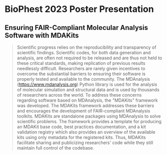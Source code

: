 # BioPhest 2023 Poster Presentation

## Ensuring FAIR-Compliant Molecular Analysis Software with MDAKits

>Scientific progress relies on the reproducibility and transparency of scientific findings. Scientific codes, for both data generation and analysis, are often not required to be released and are thus not held to these critical standards, making replication of previous results needlessly difficult. Researchers are rarely given incentives to overcome the substantial barriers to ensuring their software is properly tested and available to the community. The MDAnalysis (https://www.mdanalysis.org) Python library is used for the analysis of molecular simulation and structural data and is used by thousands of researchers across the world. To address these concerns regarding software based on MDAnalysis, the "MDAKits" framework was developed. The MDAKits framework addresses these barriers and encourages the development of FAIR-compliant MDAnalysis toolkits. MDAKits are standalone packages using MDAnalysis to solve scientific problems. The framework provides a template for producing an MDAKit base code, best practices documentation, and a kit validation registry which also provides an overview of the available kits using only metadata for the registered kits. Thus, MDAKits facilitate sharing and publicizing researchers' code while they still maintain full control of the codebase.
